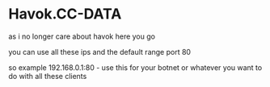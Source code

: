 # Havok.CC-DATA
as i no longer care about havok here you go


you can use all these ips and the default range port 80


so example 192.168.0.1:80 - use this for your botnet or whatever you want to do with all these clients
